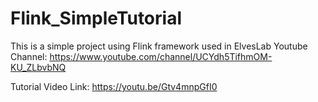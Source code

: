 # Flink_SimpleTutorial

This is a simple project using Flink framework used in ElvesLab Youtube Channel: https://www.youtube.com/channel/UCYdh5TifhmOM-KU_ZLbvbNQ

Tutorial Video Link: https://youtu.be/Gtv4mnpGfI0
